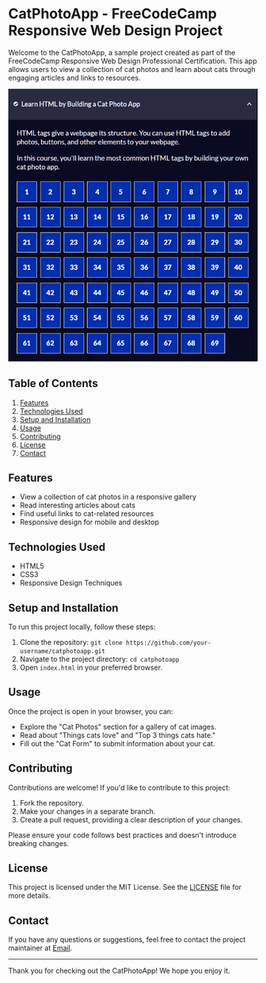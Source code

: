 # CatPhotoApp - FreeCodeCamp Responsive Web Design Project

Welcome to the CatPhotoApp, a sample project created as part of the FreeCodeCamp Responsive Web Design Professional Certification. This app allows users to view a collection of cat photos and learn about cats through engaging articles and links to resources.

![Cat Photo App Banner](/images/fcc-catphotoapp.png)

## Table of Contents
1. [Features](#features)
2. [Technologies Used](#technologies-used)
3. [Setup and Installation](#setup-and-installation)
4. [Usage](#usage)
5. [Contributing](#contributing)
6. [License](#license)
7. [Contact](#contact)

## Features
- View a collection of cat photos in a responsive gallery
- Read interesting articles about cats
- Find useful links to cat-related resources
- Responsive design for mobile and desktop

## Technologies Used
- HTML5
- CSS3
- Responsive Design Techniques

## Setup and Installation
To run this project locally, follow these steps:
1. Clone the repository: `git clone https://github.com/your-username/catphotoapp.git`
2. Navigate to the project directory: `cd catphotoapp`
3. Open `index.html` in your preferred browser.

## Usage
Once the project is open in your browser, you can:
- Explore the "Cat Photos" section for a gallery of cat images.
- Read about "Things cats love" and "Top 3 things cats hate."
- Fill out the "Cat Form" to submit information about your cat.

## Contributing
Contributions are welcome! If you'd like to contribute to this project:
1. Fork the repository.
2. Make your changes in a separate branch.
3. Create a pull request, providing a clear description of your changes.

Please ensure your code follows best practices and doesn't introduce breaking changes.

## License
This project is licensed under the MIT License. See the [LICENSE](LICENSE) file for more details.

## Contact
If you have any questions or suggestions, feel free to contact the project maintainer at [Email](mailto:gagehill87@gmail.com).

---

Thank you for checking out the CatPhotoApp! We hope you enjoy it.

